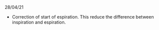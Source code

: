 
28/04/21
- Correction of start of espiration. This reduce the difference between inspiration and espiration.
